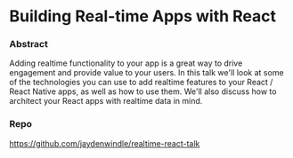 # Building Real-time Apps with React

### Abstract
Adding realtime functionality to your app is a great way to drive engagement and provide value to your users. In this talk we'll look at some of the technologies you can use to add realtime features to your React / React Native apps, as well as how to use them. We'll also discuss how to architect your React apps with realtime data in mind.

### Repo
https://github.com/jaydenwindle/realtime-react-talk
